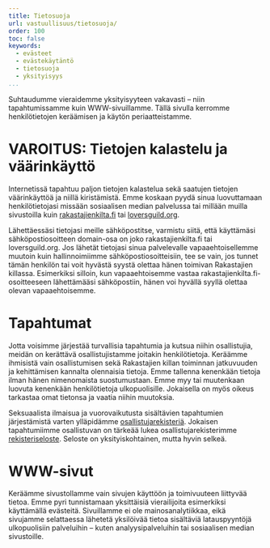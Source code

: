 ```yaml
---
title: Tietosuoja
url: vastuullisuus/tietosuoja/
order: 100
toc: false
keywords:
  - evästeet
  - evästekäytäntö
  - tietosuoja
  - yksityisyys
...
```


Suhtaudumme vieraidemme yksityisyyteen vakavasti – niin tapahtumissamme kuin WWW-sivuillamme.
Tällä sivulla kerromme henkilötietojen keräämisen ja käytön periaatteistamme.

# VAROITUS: Tietojen kalastelu ja väärinkäyttö

Internetissä tapahtuu paljon tietojen kalastelua sekä saatujen tietojen väärinkäyttöä ja niillä kiristämistä.
Emme koskaan pyydä sinua luovuttamaan henkilötietojasi missään sosiaalisen median palvelussa tai millään muilla sivustoilla kuin [rakastajienkilta.fi][kilta] tai [loversguild.org][guild].

[kilta]: https://rakastajienkilta.fi/
[guild]: https://loversguild.org/

Lähettäessäsi tietojasi meille sähköpostitse, varmistu siitä, että käyttämäsi sähköpostiosoitteen domain-osa on joko rakastajienkilta.fi tai loversguild.org.
Jos lähetät tietojasi sinua palvelevalle vapaaehtoisellemme muutoin kuin hallinnoimiimme sähköpostiosoitteisiin, tee se vain, jos tunnet tämän henkilön tai voit hyvästä syystä olettaa hänen toimivan Rakastajien killassa.
Esimerkiksi silloin, kun vapaaehtoisemme vastaa rakastajienkilta.fi-osoitteeseen lähettämääsi sähköpostiin, hänen voi hyvällä syyllä olettaa olevan vapaaehtoisemme.

# Tapahtumat

Jotta voisimme järjestää turvallisia tapahtumia ja kutsua niihin osallistujia, meidän on kerättävä osallistujistamme joitakin henkilötietoja.
Keräämme ihmisistä vain osallistumisen sekä Rakastajien killan toiminnan jatkuvuuden ja kehittämisen kannalta olennaisia tietoja.
Emme tallenna kenenkään tietoja ilman hänen nimenomaista suostumustaan.
Emme myy tai muutenkaan luovuta kenenkään henkilötietoja ulkopuolisille.
Jokaisella on myös oikeus tarkastaa omat tietonsa ja vaatia niihin muutoksia.

Seksuaalista ilmaisua ja vuorovaikutusta sisältävien tapahtumien järjestämistä varten ylläpidämme [osallistujarekisteriä][registry].
Jokaisen tapahtumiimme osallistuvan on tärkeää lukea osallistujarekisterimme [rekisteriseloste][registry].
Seloste on yksityiskohtainen, mutta hyvin selkeä.

[registry]: tietosuoja/osallistujarekisteri/

# WWW-sivut

Keräämme sivustollamme vain sivujen käyttöön ja toimivuuteen liittyvää tietoa.
Emme pyri tunnistamaan yksittäisiä vierailijoita esimerkiksi käyttämällä evästeitä.
Sivuillamme ei ole mainosanalytiikkaa, eikä sivujamme selattaessa lähetetä yksilöivää tietoa sisältäviä latauspyyntöjä ulkopuolisiin palveluihin – kuten analyysipalveluihin tai sosiaalisen median sivustoille.
